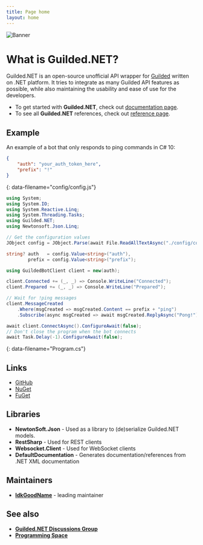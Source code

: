 ```yaml
---
title: Page home
layout: home
---
```


![Banner](https://raw.githubusercontent.com/Guilded-NET/Guilded.NET/early-access/assets/Banner.png)


# What is **Guilded.NET**?

Guilded.NET is an open-source unofficial API wrapper for [Guilded](https://guilded.gg/) written on .NET platform. It tries to integrate as many Guilded API features as possible, while also maintaining the usability and ease of use for the developers.

- To get started with **Guilded.NET**, check out [documentation page](/docs).
- To see all **Guilded.NET** references, check out [reference page](/references).

## Example

An example of a bot that only responds to ping commands in C# 10:

```json
{
    "auth": "your_auth_token_here",
    "prefix": "!"
}
```
{: data-filename="config/config.js"}
```cs
using System;
using System.IO;
using System.Reactive.Linq;
using System.Threading.Tasks;
using Guilded.NET;
using Newtonsoft.Json.Linq;

// Get the configuration values
JObject config = JObject.Parse(await File.ReadAllTextAsync("./config/config.json").ConfigureAwait(false));

string? auth   = config.Value<string>("auth"),
        prefix = config.Value<string>("prefix");

using GuildedBotClient client = new(auth);

client.Connected += (_, _) => Console.WriteLine("Connected");
client.Prepared += (_, _) => Console.WriteLine("Prepared");

// Wait for !ping messages
client.MessageCreated
    .Where(msgCreated => msgCreated.Content == prefix + "ping")
    .Subscribe(async msgCreated => await msgCreated.ReplyAsync("Pong!").ConfigureAwait(false));

await client.ConnectAsync().ConfigureAwait(false);
// Don't close the program when the bot connects
await Task.Delay(-1).ConfigureAwait(false);
```
{: data-filename="Program.cs"}

## Links
- [GitHub](https://github.com/Guilded-NET/Guilded.NET/)
- [NuGet](https://www.nuget.org/packages/Guilded.NET/)
- [FuGet](https://www.fuget.org/packages/Guilded.NET/)

## Libraries
- **NewtonSoft.Json** - Used as a library to (de)serialize Guilded.NET models.
- **RestSharp** - Used for REST clients
- **Websocket.Client** - Used for WebSocket clients
- **DefaultDocumentation** - Generates documentation/references from .NET XML documentation

## Maintainers
- [**IdkGoodName**](https://guilded.gg/profile/R40Mp0Wd) - leading maintainer

## See also
- **[Guilded.NET Discussions Group](https://www.guilded.gg/guilded-api/groups/aDk5j9Jz/channels/8c247143-2009-415b-ab99-97912c0685bc/announcements)**
- **[Programming Space](https://guilded.gg/Programming)**